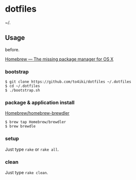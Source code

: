 dotfiles
========

~/.

## Usage

before.

[Homebrew — The missing package manager for OS X](http://brew.sh/)

### bootstrap

```
$ git clone https://github.com/to4iki/dotfiles ~/.dotfiles
$ cd ~/.dotfiles
$ ./bootstrap.sh
```

### package & application install

[Homebrew/homebrew-brewdler](https://github.com/Homebrew/homebrew-brewdler)

```
$ brew tap Homebrew/brewdler
$ brew brewdle
```

### setup
Just type `rake` or `rake all`.

### clean
Just type `rake clean`.
